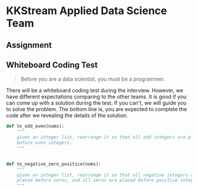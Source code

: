 # KKStream Applied Data Science Team

## Assignment

## Whiteboard Coding Test

> Before you are a data scientist, you must be a programmer.

There will be a whiteboard coding test during the interview. However, we have different expectations comparing to the other teams. It is good if you can come up with a solution during the test. If you can't, we will guide you to solve the problem. The bottom line is, you are expected to complete the code after we revealing the details of the solution.

``` python
def to_odd_even(nums):
    """
    given an integer list, rearrange it so that all odd integers are placed
    before even integers.
    """


def to_negative_zero_positice(nums):
    """
    given an integer list, rearrange it so that all negative integers are
    placed before zeros, and all zeros are placed before positive integers.
    """
```
